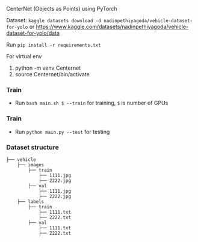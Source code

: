 CenterNet (Objects as Points) using PyTorch

Dataset: `kaggle datasets download -d nadinpethiyagoda/vehicle-dataset-for-yolo`
or https://www.kaggle.com/datasets/nadinpethiyagoda/vehicle-dataset-for-yolo/data

Run `pip install -r requirements.txt`

For virtual env 
1. python -m venv Centernet
2. source Centernet/bin/activate

### Train

* Run `bash main.sh $ --train` for training, `$` is number of GPUs

### Train

* Run `python main.py --test` for testing

### Dataset structure 

    ├── vehicle
        ├── images
            ├── train
                ├── 1111.jpg
                ├── 2222.jpg
            ├── val
                ├── 1111.jpg
                ├── 2222.jpg
        ├── labels
            ├── train
                ├── 1111.txt
                ├── 2222.txt
            ├── val
                ├── 1111.txt
                ├── 2222.txt